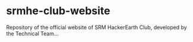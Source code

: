 # srmhe-club-website
Repository of the official website of SRM HackerEarth Club, developed by the Technical Team...
